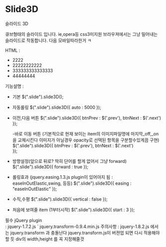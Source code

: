 Slide3D
=======

슬라이드 3D

큐브형태의 슬라이드 입니다.
ie,opera등 css3미지원 브라우져에서는 그냥 밀어내는 슬라이드로 작동합니다.
다음 모바일따라한거 ㅋ

HTML		:
	
<div class="slide">
	<ul>
		<li>2222</li>
		<li>22222222222</li>
		<li>333333333333333</li>
		<li>44444444</li>
	</ul>
</div>

기능설명	: 
- 기본
	$(".slide").slide3D();


- 자동롤링
 $(".slide").slide3D({
 	auto : 5000
 });
 
- 이전,다음 버튼
 $(".slide").slide3D({
 	btnPrev : $('.prev'),
 	btnNext : $('.next')  
 });
  
  -바로 이동 버튼
  (기본적으로 현재 보이는 item의 이미지파일명에 마지막_off,_on을 교체시킨다 이미지가 아닐경우 opacity로 선택된 항목을 구분할수있게끔 구현)
  $(".slide").slide3D({
  	btnPrev : $('.prev'),
  	btnNext : $('.next')  
  });
 
 - 방향설정(앞으로 뒤로? 딱히 단어를 할게 없어서 그냥 forward)
  $(".slide").slide3D({
  	forward : true
  });
 
 - 롤링효과
 	(jquery.easing.1.3.js plugin이 있어야지 됨 : easeInOutElastic,swing, 등등)
  $(".slide").slide3D({
  	easing : "easeInOutElastic"
  });
 
 - 수직,수평
  $(".slide").slide3D({
  	vertical : false
  });
 
 - 처음에 보여줄 item (1부터시작)
  $(".slide").slide3D({
  	start : 3
  });
 
 필수 jQuery plugin	
 			: jquery-1.7.2.js
 	`		  jquery.transform-0.9.4.min.js 
 주의사항	: jquery-1.8.2.js 에서는 jquery.transform 과 충돌난다 jquery.transform.js이 버젼업 되면 다시 적용해야할 듯
 			div의 width,height 를 꼭 지정해줄것
